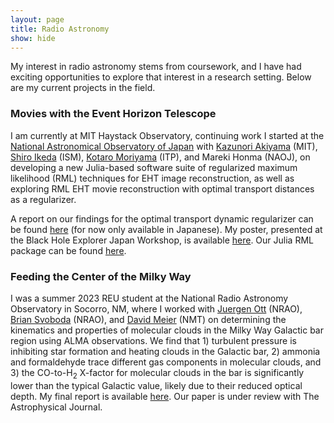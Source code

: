 ```yaml
---
layout: page
title: Radio Astronomy
show: hide
---
```


My interest in radio astronomy stems from coursework, and I have had exciting opportunities to explore that interest in a research setting. Below are my current projects in the field.

### Movies with the Event Horizon Telescope

I am currently at MIT Haystack Observatory, continuing work I started at the [National Astronomical Observatory of Japan](https://www.nao.ac.jp/en/) with [Kazunori Akiyama](https://sites.mit.edu/kazuakiyama) (MIT), [Shiro Ikeda](https://www.ikeda.cc/en/) (ISM), [Kotaro Moriyama](https://itp.uni-frankfurt.de/~moriyama/main/index.html) (ITP), and Mareki Honma (NAOJ), on developing a new Julia-based software suite of regularized maximum likelihood (RML) techniques for EHT image reconstruction, as well as exploring RML EHT movie reconstruction with optimal transport distances as a regularizer.

A report on our findings for the optimal transport dynamic regularizer can be found [here](/files/otReportJ.pdf) (for now only available in Japanese). My poster, presented at the Black Hole Explorer Japan Workshop, is available [here](/files/BHEXPoster.pdf). Our Julia RML package can be found [here](https://github.com/EHTJulia/VLBISkyRegularizers.jl/tree/main).

### Feeding the Center of the Milky Way

I was a summer 2023 REU student at the National Radio Astronomy Observatory in Socorro, NM, where I worked with [Juergen Ott](https://www.aoc.nrao.edu/~jott/Welcome.html) (NRAO), [Brian Svoboda](https://autocorr.github.io/index.html) (NRAO), and [David Meier](http://kestrel.nmt.edu/~dmeier/) (NMT) on determining the kinematics and properties of molecular clouds in the Milky Way Galactic bar region using ALMA observations. We find that 1) turbulent pressure is inhibiting star formation and heating clouds in the Galactic bar, 2) ammonia and formaldehyde trace different gas components in molecular clouds, and 3) the CO-to-H<sub>2</sub> X-factor for molecular clouds in the bar is significantly lower than the typical Galactic value, likely due to their reduced optical depth. My final report is available [here](https://www.nrao.edu/students/2023/Reports/NilipourAndy.pdf). Our paper is under review with The Astrophysical Journal.